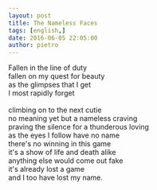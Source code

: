 ```yaml
---
layout: post
title: The Nameless Faces
tags: [english,]
date: 2016-06-05 22:05:00
author: pietro
---
```

Fallen in the line of duty<br/>fallen on my quest for beauty<br/>as the glimpses that I get<br/>I most rapidly forget<br/><br/>climbing on to the next cutie<br/>no meaning yet but a nameless craving<br/>praving the silence for a thunderous loving<br/>as the eyes I follow have no name<br/>there's no winning in this game<br/>it's a show of life and death alike<br/>anything else would come out fake<br/>it's already lost a game<br/>and I too have lost my name.
